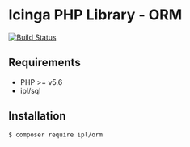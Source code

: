 # Icinga PHP Library - ORM

[![Build Status](https://travis-ci.org/lippserd/ipl-orm.svg?branch=master)](https://travis-ci.org/lippserd/ipl-orm)

## Requirements

* PHP >= v5.6
* ipl/sql

## Installation

```
$ composer require ipl/orm
```
